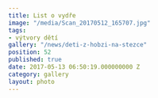 ```yaml
---
title: List o vydře
image: "/media/Scan_20170512_165707.jpg"
tags:
- výtvory dětí
gallery: "/news/deti-z-hobzi-na-stezce"
position: 52
published: true
date: 2017-05-13 06:50:19.000000000 Z
category: gallery
layout: photo
---
```

